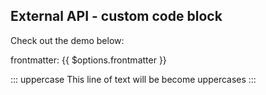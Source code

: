 ## External API - custom code block

Check out the demo below:

<p>frontmatter: {{ $options.frontmatter }}</p>

::: uppercase
This line of text will be become uppercases
:::
